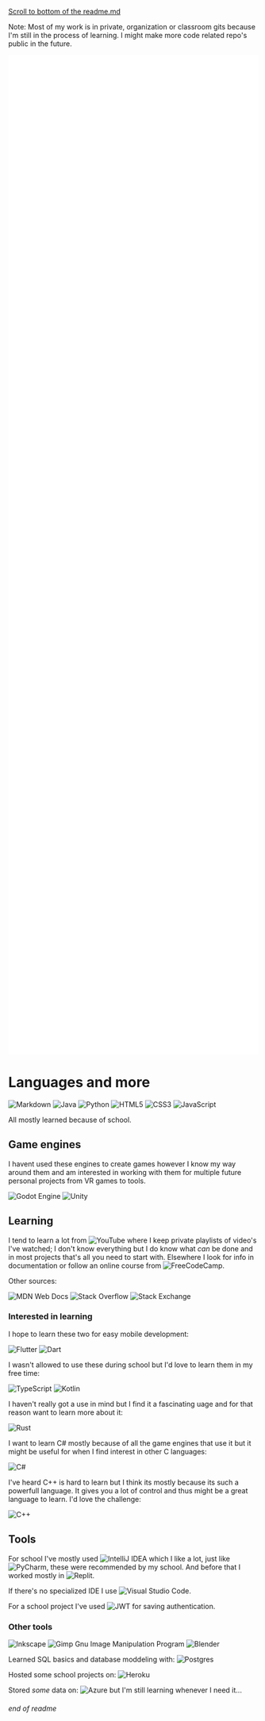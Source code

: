 [Scroll to bottom of the readme.md](#end-of-readme)

Note: Most of my work is in private, organization or classroom gits because I'm still in the process of learning. I might make more code related repo's public in the future.

<img align="center" src="/github-metrics.svg" alt="Metrics" width="512">


# Languages and more
![Markdown](https://img.shields.io/badge/markdown-%23000000.svg?style=for-the-badge&logo=markdown&logoColor=white)
![Java](https://img.shields.io/badge/java-%23ED8B00.svg?style=for-the-badge&logo=java&logoColor=white)
![Python](https://img.shields.io/badge/python-3670A0?style=for-the-badge&logo=python&logoColor=ffdd54) ![HTML5](https://img.shields.io/badge/html5-%23E34F26.svg?style=for-the-badge&logo=html5&logoColor=white)
![CSS3](https://img.shields.io/badge/css3-%231572B6.svg?style=for-the-badge&logo=css3&logoColor=white)
![JavaScript](https://img.shields.io/badge/javascript-%23323330.svg?style=for-the-badge&logo=javascript&logoColor=%23F7DF1E)

All mostly learned because of school.

## Game engines
I havent used these engines to create games however I know my way around them and am interested in working with them for multiple future personal projects from VR games to tools.

![Godot Engine](https://img.shields.io/badge/GODOT-%23FFFFFF.svg?style=for-the-badge&logo=godot-engine)
![Unity](https://img.shields.io/badge/unity-%23000000.svg?style=for-the-badge&logo=unity&logoColor=white)


## Learning

I tend to learn a lot from ![YouTube](https://img.shields.io/badge/YouTube-%23FF0000.svg?style=flat&logo=YouTube&logoColor=white) where I keep private playlists of video's I've watched; I don't know everything but I do know what _can_ be done and in most projects that's all you need to start with. Elsewhere I look for info in documentation or follow an online course from ![FreeCodeCamp](https://img.shields.io/badge/Freecodecamp-%23123.svg?&style=flat&logo=freecodecamp&logoColor=green).

Other sources:

![MDN Web Docs](https://img.shields.io/badge/MDN_Web_Docs-black?style=for-the-badge&logo=mdnwebdocs&logoColor=white) ![Stack Overflow](https://img.shields.io/badge/-Stackoverflow-FE7A16?style=for-the-badge&logo=stack-overflow&logoColor=white) ![Stack Exchange](https://img.shields.io/badge/StackExchange-%23ffffff.svg?style=for-the-badge&logo=StackExchange&logoColor=white)

### Interested in learning
I hope to learn these two for easy mobile development:

![Flutter](https://img.shields.io/badge/Flutter-%2302569B.svg?style=for-the-badge&logo=Flutter&logoColor=white)
![Dart](https://img.shields.io/badge/dart-%230175C2.svg?style=for-the-badge&logo=dart&logoColor=white)

I wasn't allowed to use these during school but I'd love to learn them in my free time:

![TypeScript](https://img.shields.io/badge/typescript-%23007ACC.svg?style=for-the-badge&logo=typescript&logoColor=white)
![Kotlin](https://img.shields.io/badge/kotlin-%230095D5.svg?style=for-the-badge&logo=kotlin&logoColor=white)

I haven't really got a use in mind but I find it a fascinating 
uage and for that reason want to learn more about it:

![Rust](https://img.shields.io/badge/rust-%23000000.svg?style=for-the-badge&logo=rust&logoColor=white)

I want to learn C# mostly because of all the game engines that use it but it might be useful for when I find interest in other C languages:

![C#](https://img.shields.io/badge/c%23-%23239120.svg?style=for-the-badge&logo=c-sharp&logoColor=white)

I've heard C++ is hard to learn but I think its mostly because its such a powerfull language. It gives you a lot of control and thus might be a great language to learn. I'd love the challenge:

![C++](https://img.shields.io/badge/c++-%2300599C.svg?style=for-the-badge&logo=c%2B%2B&logoColor=white)

## Tools
For school I've mostly used ![IntelliJ IDEA](https://img.shields.io/badge/IntelliJIDEA-000000.svg?style=flat&logo=intellij-idea&logoColor=white) which I like a lot, just like ![PyCharm](https://img.shields.io/badge/pycharm-143?style=flat&logo=pycharm&logoColor=black&color=black&labelColor=green), these were recommended by my school. And before that I worked mostly in ![Replit](https://img.shields.io/badge/Replit-DD1200?style=flat&logo=Replit&logoColor=white).

If there's no specialized IDE I use ![Visual Studio Code](https://img.shields.io/badge/Visual%20Studio%20Code-0078d7.svg?style=flat&logo=visual-studio-code&logoColor=white).

For a school project I've used ![JWT](https://img.shields.io/badge/JWT-black?style=flat&logo=JSON%20web%20tokens) for saving authentication.


### Other tools
![Inkscape](https://img.shields.io/badge/Inkscape-e0e0e0?style=for-the-badge&logo=inkscape&logoColor=080A13)
![Gimp Gnu Image Manipulation Program](https://img.shields.io/badge/Gimp-657D8B?style=for-the-badge&logo=gimp&logoColor=FFFFFF)
![Blender](https://img.shields.io/badge/blender-%23F5792A.svg?style=for-the-badge&logo=blender&logoColor=white)

Learned SQL basics and database moddeling with: ![Postgres](https://img.shields.io/badge/postgres-%23316192.svg?style=flat&logo=postgresql&logoColor=white)

Hosted some school projects on: 
![Heroku](https://img.shields.io/badge/heroku-%23430098.svg?style=flat&logo=heroku&logoColor=white)

Stored _some_ data on: 
![Azure](https://img.shields.io/badge/azure-%230072C6.svg?style=flat&logo=microsoftazure&logoColor=white) but I'm still learning whenever I need it...

###### end of readme
